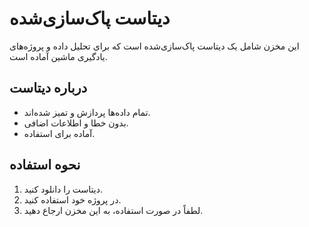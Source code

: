 # دیتاست پاک‌سازی‌شده

این مخزن شامل یک دیتاست پاک‌سازی‌شده است که برای تحلیل داده و پروژه‌های یادگیری ماشین آماده است.

## درباره دیتاست  
- تمام داده‌ها پردازش و تمیز شده‌اند.  
- بدون خطا و اطلاعات اضافی.  
- آماده برای استفاده.  

## نحوه استفاده  
1. دیتاست را دانلود کنید.  
2. در پروژه خود استفاده کنید.  
3. لطفاً در صورت استفاده، به این مخزن ارجاع دهید.  


